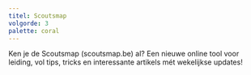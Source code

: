 ```yaml
---
titel: Scoutsmap
volgorde: 3
palette: coral
---
```


Ken je de Scoutsmap (scoutsmap.be) al? Een nieuwe online tool voor leiding, vol tips, tricks en interessante artikels mét wekelijkse updates!
